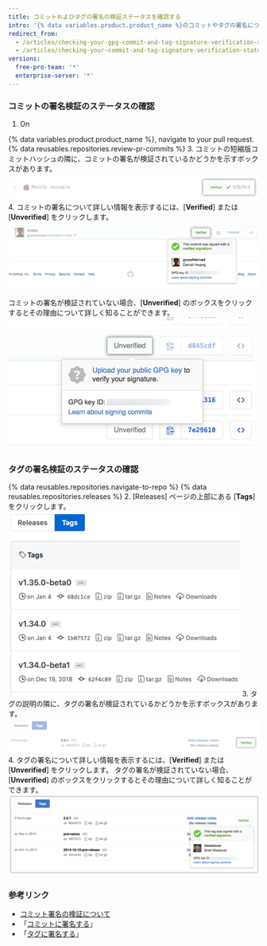 ```yaml
---
title: コミットおよびタグの署名の検証ステータスを確認する
intro: '{% data variables.product.product_name %}のコミットやタグの署名について、検証ステータスを確認できます。'
redirect_from:
  - /articles/checking-your-gpg-commit-and-tag-signature-verification-status/
  - /articles/checking-your-commit-and-tag-signature-verification-status
versions:
  free-pro-team: '*'
  enterprise-server: '*'
---
```


### コミットの署名検証のステータスの確認

1. On

{% data variables.product.product_name %}, navigate to your pull request.
{% data reusables.repositories.review-pr-commits %}
3. コミットの短縮版コミットハッシュの隣に、コミットの署名が検証されているかどうかを示すボックスがあります。 ![署名されたコミット](/assets/images/help/commits/gpg-signed-commit-verified-without-details.png)
4. コミットの署名について詳しい情報を表示するには、[**Verified**] または [**Unverified**] をクリックします。 ![検証された署名済みコミット](/assets/images/help/commits/gpg-signed-commit_verified_details.png)

コミットの署名が検証されていない場合、[**Unverified**] のボックスをクリックするとその理由について詳しく知ることができます。 ![検証されていない署名済みコミット](/assets/images/help/commits/gpg-signed-commit-unverified-details.png)

### タグの署名検証のステータスの確認

{% data reusables.repositories.navigate-to-repo %}
{% data reusables.repositories.releases %}
2. [Releases] ページの上部にある [**Tags**] をクリックします。 ![[Tags] ページ](/assets/images/help/releases/tags-list.png)
3. タグの説明の隣に、タグの署名が検証されているかどうかを示すボックスがあります。 ![検証されたタグ署名](/assets/images/help/commits/gpg-signed-tag-verified.png)
4. タグの署名について詳しい情報を表示するには、[**Verified**] または [**Unverified**] をクリックします。 タグの署名が検証されていない場合、[**Unverified**] のボックスをクリックするとその理由について詳しく知ることができます。 ![検証された署名済みタグ](/assets/images/help/commits/gpg-signed-tag-verified-details.png)

### 参考リンク

- [コミット署名の検証について](/articles/about-commit-signature-verification)
- 「[コミットに署名する](/articles/signing-commits)」
- 「[タグに署名する](/articles/signing-tags)」
